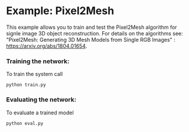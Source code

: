# Example: Pixel2Mesh
This example allows you to train and test the Pixel2Mesh algorithm for signle image 3D object reconstruction. For details on the algorithms see: "Pixel2Mesh: Generating 3D Mesh Models from Single RGB Images" : https://arxiv.org/abs/1804.01654.


### Training the network:

To train the system call
```
python train.py
```


### Evaluating the network:

To evaluate a trained model
```
python eval.py
```



